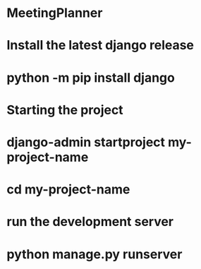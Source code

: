 # MeetingPlanner

# Install the latest django release
# python -m pip install django

# Starting the project
# django-admin startproject my-project-name

# cd my-project-name

# run the development server
# python manage.py runserver
